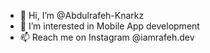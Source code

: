 - 👋 Hi, I’m @Abdulrafeh-Knarkz
- 👀 I’m interested in Mobile App development
- 📫 Reach me on Instagram @iamrafeh.dev

<!---
Abdulrafeh-Knarkz/Abdulrafeh-Knarkz is a ✨ special ✨ repository because its `README.md` (this file) appears on your GitHub profile.
You can click the Preview link to take a look at your changes.
--->
